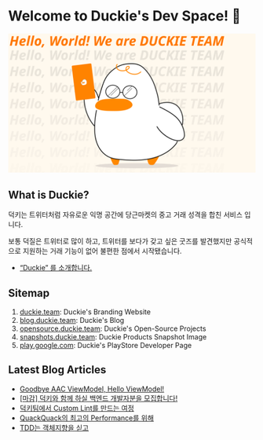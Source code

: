 # Welcome to Duckie's Dev Space! 🥳

![](/assets/dev_banner.svg)

## What is Duckie?

덕키는 트위터처럼 자유로운 익명 공간에 당근마켓의 중고 거래 성격을 합친 서비스 입니다.

보통 덕질은 트위터로 많이 하고, 트위터를 보다가 갖고 싶은 굿즈를 발견했지만 공식적으로 지원하는 거래 기능이 없어 불편한 점에서 시작됐습니다.

- [“Duckie” 를 소개합니다.](https://blog.duckie.team/duckie-%EB%A5%BC-%EC%86%8C%EA%B0%9C%ED%95%A9%EB%8B%88%EB%8B%A4-70b6a06ec806)

## Sitemap

1. [duckie.team](https://duckie.team): Duckie's Branding Website
2. [blog.duckie.team](https://blog.duckie.team): Duckie's Blog
3. [opensource.duckie.team](https://opensource.duckie.team): Duckie's Open-Source Projects
4. [snapshots.duckie.team](https://snapshots.duckie.team): Duckie Products Snapshot Image
5. [play.google.com](https://play.google.com/store/apps/dev?id=4933809019035899091): Duckie's PlayStore Developer Page

## Latest Blog Articles

<!-- BLOG-POST-LIST:START -->
- [Goodbye AAC ViewModel, Hello ViewModel!](https://blog.duckie.team/aac-viewmodel-is-deprecated-bff2dfb09438?source=rss----f4cd2e25357---4)
- [[마감] 덕키와 함께 하실 백엔드 개발자분을 모집합니다!](https://blog.duckie.team/%EB%8D%95%ED%82%A4%EC%99%80-%ED%95%A8%EA%BB%98-%ED%95%98%EC%8B%A4-%EB%B0%B1%EC%97%94%EB%93%9C-%EA%B0%9C%EB%B0%9C%EC%9E%90%EB%B6%84%EC%9D%84-%EB%AA%A8%EC%A7%91%ED%95%A9%EB%8B%88%EB%8B%A4-a52109711309?source=rss----f4cd2e25357---4)
- [덕키팀에서 Custom Lint를 만드는 여정](https://blog.duckie.team/team-duckie%EC%97%90%EC%84%9C-custom-lint%EB%A5%BC-%EB%A7%8C%EB%93%9C%EB%8A%94-%EC%97%AC%EC%A0%95-a7ecca72a32f?source=rss----f4cd2e25357---4)
- [QuackQuack의 최고의 Performance를 위해](https://blog.duckie.team/quack-quack%EC%9D%98-%EC%B5%9C%EA%B3%A0%EC%9D%98-performance%EB%A5%BC-%EC%9C%84%ED%95%B4-ad54421715bc?source=rss----f4cd2e25357---4)
- [TDD는 객체지향을 싣고](https://blog.duckie.team/tdd%EB%8A%94-%EA%B0%9D%EC%B2%B4%EC%A7%80%ED%96%A5%EC%9D%84-%EC%8B%A3%EA%B3%A0-9e8a63b9570?source=rss----f4cd2e25357---4)
<!-- BLOG-POST-LIST:END -->

